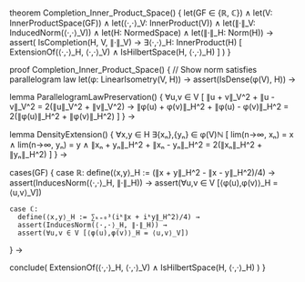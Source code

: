 theorem Completion_Inner_Product_Space() {
  let(GF ∈ {ℝ, ℂ}) ∧
  let(V: InnerProductSpace(GF)) ∧
  let(⟨·,·⟩_V: InnerProduct(V)) ∧
  let(∥·∥_V: InducedNorm(⟨·,·⟩_V)) ∧
  let(H: NormedSpace) ∧
  let(∥·∥_H: Norm(H)) →
  assert(
    IsCompletion(H, V, ∥·∥_V) →
    ∃⟨·,·⟩_H: InnerProduct(H) [
      ExtensionOf(⟨·,·⟩_H, ⟨·,·⟩_V) ∧
      IsHilbertSpace(H, ⟨·,·⟩_H)
    ]
  )
}

proof Completion_Inner_Product_Space() {
  // Show norm satisfies parallelogram law
  let(φ: LinearIsometry(V, H)) →
  assert(IsDense(φ(V), H)) →
  
  lemma ParallelogramLawPreservation() {
    ∀u,v ∈ V [
      ∥u + v∥_V^2 + ∥u - v∥_V^2 = 2(∥u∥_V^2 + ∥v∥_V^2) →
      ∥φ(u) + φ(v)∥_H^2 + ∥φ(u) - φ(v)∥_H^2 = 2(∥φ(u)∥_H^2 + ∥φ(v)∥_H^2)
    ]
  } →

  lemma DensityExtension() {
    ∀x,y ∈ H ∃{xₙ},{yₙ} ∈ φ(V)ℕ [
      lim(n→∞, xₙ) = x ∧
      lim(n→∞, yₙ) = y ∧
      ∥xₙ + yₙ∥_H^2 + ∥xₙ - yₙ∥_H^2 = 2(∥xₙ∥_H^2 + ∥yₙ∥_H^2)
    ]
  } →

  cases(GF) {
    case ℝ:
      define(⟨x,y⟩_H := (∥x + y∥_H^2 - ∥x - y∥_H^2)/4) →
      assert(InducesNorm(⟨·,·⟩_H, ∥·∥_H)) →
      assert(∀u,v ∈ V [⟨φ(u),φ(v)⟩_H = ⟨u,v⟩_V])
    
    case ℂ:
      define(⟨x,y⟩_H := ∑ₖ₌₀³(iᵏ∥x + iᵏy∥_H^2)/4) →
      assert(InducesNorm(⟨·,·⟩_H, ∥·∥_H)) →
      assert(∀u,v ∈ V [⟨φ(u),φ(v)⟩_H = ⟨u,v⟩_V])
  } →
  
  conclude(
    ExtensionOf(⟨·,·⟩_H, ⟨·,·⟩_V) ∧
    IsHilbertSpace(H, ⟨·,·⟩_H)
  )
}